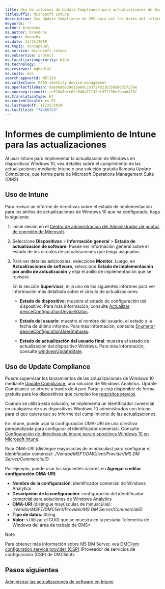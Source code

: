 ```yaml
---
title: Uso de informes de Update Compliance para actualizaciones de Windows en Microsoft Intune
titleSuffix: Microsoft Intune
description: Use Update Compliance de OMS para ver los datos del informe de Windows Update que implemente con Intune.
keywords: ''
author: brenduns
ms.author: brenduns
manager: dougeby
ms.date: 11/25/2019
ms.topic: conceptual
ms.service: microsoft-intune
ms.subservice: protect
ms.localizationpriority: high
ms.technology: ''
ms.reviewer: mghadial
ms.suite: ems
search.appverid: MET150
ms.collection: M365-identity-device-management
ms.openlocfilehash: 0de98a0820e15a09c2b3724b216359580327259e
ms.sourcegitcommit: ce518a5dfe62c546a77f32ef372f36efbaad473f
ms.translationtype: HT
ms.contentlocale: es-ES
ms.lasthandoff: 11/25/2019
ms.locfileid: "74465729"
---
```

# <a name="intune-compliance-reports-for-updates"></a>Informes de cumplimiento de Intune para las actualizaciones

Al usar Intune para implementar la actualización de Windows en dispositivos Windows 10, vea detalles sobre el cumplimiento de las actualizaciones mediante Intune o una solución gratuita llamada *Update Compliance*, que forma parte de Microsoft Operations Management Suite (OMS).

## <a name="use-intune"></a>Uso de Intune

Para revisar un informe de directivas sobre el estado de implementación para los anillos de actualizaciones de Windows 10 que ha configurado, haga lo siguiente:

1. Inicie sesión en el [Centro de administración del Administrador de puntos de conexión de Microsoft](https://go.microsoft.com/fwlink/?linkid=2109431).

2. Seleccione **Dispositivos** > **Información general** > **Estado de actualización de software**. Puede ver información general sobre el estado de los círculos de actualizaciones que tenga asignados.

3. Para ver detalles adicionales, seleccione **Monitor**. Luego, en **Actualizaciones de software**, seleccione **Estado de implementación por anillo de actualización** y elija el anillo de implementación que se revisará.

   En la sección **Supervisar**, elija uno de los siguientes informes para ver información más detallada sobre el círculo de actualizaciones:

   - **Estado de dispositivo**: muestra el estado de configuración del dispositivo. Para más información, consulte [Actualizar deviceConfigurationDeviceStatus]( https://docs.microsoft.com/graph/api/intune-deviceconfig-deviceconfigurationdevicestatus-update?view=graph-rest-1.0).

   - **Estado del usuario**: muestra el nombre del usuario, el estado y la fecha de último informe. Para más información, consulte [Enumerar deviceConfigurationUserStatuses](https://docs.microsoft.com/graph/api/intune-deviceconfig-deviceconfigurationuserstatus-list?view=graph-rest-1.0).

   - **Estado de actualización del usuario final**: muestra el estado de actualización del dispositivo Windows. Para más información, consulte [windowsUpdateState](https://docs.microsoft.com/graph/api/resources/intune-shared-windowsupdatestate?view=graph-rest-beta).

## <a name="use-update-compliance"></a>Uso de Update Compliance

Puede supervisar los lanzamientos de las actualizaciones de Windows 10 mediante [Update Compliance](https://technet.microsoft.com/itpro/windows/manage/update-compliance-monitor), una solución de Windows Analytics. Update Compliance se ofrece a través de Azure Portal y está disponible de forma gratuita para los dispositivos que cumplen los [requisitos previos](https://docs.microsoft.com/windows/deployment/update/update-compliance-get-started#update-compliance-prerequisites).  

Cuando se utiliza esta solución, se implementa un identificador comercial en cualquiera de sus dispositivos Windows 10 administrados con Intune para el que quiera que se informe del cumplimiento de las actualizaciones.  

En Intune, puede usar la configuración OMA-URI de una directiva personalizada para configurar el identificador comercial. Consulte [Configuración de directivas de Intune para dispositivos Windows 10 en Microsoft Intune](https://docs.microsoft.com/intune-classic/deploy-use/windows-10-policy-settings-in-microsoft-intune).  

Ruta OMA-URI (distingue mayúsculas de minúsculas) para configurar el identificador comercial: *./Vendor/MSFT/DMClient/Provider/MS DM Server/CommercialID*  

Por ejemplo, puede usar los siguientes valores en **Agregar o editar configuración OMA-URI**:

- **Nombre de la configuración**: identificador comercial de Windows Analytics
- **Descripción de la configuración**: configuración del identificador comercial para soluciones de Windows Analytics
- **OMA-URI** (distingue mayúsculas de minúsculas): *./Vendor/MSFT/DMClient/Provider/MS DM Server/CommercialID*
- **Tipo de datos**: String
- **Valor**: \<Utilizar el GUID que se muestra en la pestaña Telemetría de Windows del área de trabajo de OMS>

> [!NOTE]
> Para obtener más información sobre MS DM Server, vea [DMClient configuration service provider (CSP)]( https://docs.microsoft.com/windows/client-management/mdm/dmclient-csp) (Proveedor de servicios de configuración (CSP) de DMClient).

## <a name="next-steps"></a>Pasos siguientes

[Administrar las actualizaciones de software en Intune](windows-update-for-business-configure.md)
